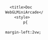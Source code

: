 <svg fill="none" viewBox="0 0 120 120" width="120" height="120" xmlns="http://www.w3.org/2000/svg">
  <foreignObject width="100%" height="100%">
 
 <html>
  <head>    

      <title>Doc WebGLMiniArcade</title> 
        <style>
            p{
                margin-left:2vw;                
                margin-right:2vw;                
                margin-top:0.2vw;                             
                margin-bottom:0.2vw;
                font-size: 2vmin;
            }
            h1{
                margin-left:1vw;
            }
            h2{
                margin-left:1.5vw;
            }
        </style>
   </head>
   
   <!-- 
       ò->&#242; 
       ù->&#249; 
       à->&#224; 
       è->&#232; 
       é->&#233; 
       ì->&#236;
    -->
    <body style="width: 100%;height: 100%;margin: 0px;">
        <div style="width: 100%;height: 100%;display: flex;flex-wrap: nowrap;" >            
            <div style="height: 100%;width: 80%;background-color: darkcyan;">
                <h1>Progetto d'esame Computer Graphics</h1>
                <p>Andrea Ferrari matr. 0000901734</p>
                <label style="position: absolute;right: 25%;
                font-size: 2vmin;">Anno 2020</label>
                </br>
                <h2 >                    
                    <a name="descrizione">Descrizione del gioco</a>
                </h2>
                <p >
                    Il gioco realizzato consiste in un arcade di corse a bordo di una Toyota gt86,
                    in una localit&#224; di montagna,
                    &#232; un single player a punteggio con due modalit&#224;: 'Race' e 'Drift'.
                    Si hanno a disposizione 2 minuti per accumulare i punti, il gioco parte col primo comando che l'auto riceve.
                    A seconda della modalit&#224; cambia lo stile di guida e il metodo di calcolo del punteggio:
                    Modalit&#224; Drift: l'auto ha meno aderenza facilitando la derapata (o drift), lo scopo &#232; dunque una guida "spettacolare"
                    e i punti vengono aggiunti in base all'angolo di sterzata della macchina,
                     la difficolt&#224; sta nel eseguire le derapata senza uscire di strada.
                    Modalit&#224; Race: l'auto &#232; molto pi&#249; stabile, ma &#232; necessario un maggior dosaggio dell'acceleratore per poter rimanere in strada,
                    il punteggio aumenta con l'aumentare della velocit&#224; dell'auto.
                    In entrambe le modalit&#224; &#232; presente una penalit&#224; se si esce di strada, la penalit&#224; &#232; suddivisa in 3 fasce (gialla, arancione e rossa)
                    a seconda del tempo fuori strada, maggiore &#232; il tempo maggior&#232; sar&#224; la penalit&#224;.
                </p>
                <h2>
                   <a name="comandi">Comandi del gioco</a>
                </h2>
                <p >    
                    Il gioco ha due tipi di visuale: 'libera' e 'dinamica', la prima guarda il centro mappa
                    con la possibilit&#224; di ruotare e ingrandire, la seconda &#232; fissa sulla macchina.  
                    Comandi da tastiera: W, A, S, D e barra spaziatrice per il freno a mano.
                    Comandi del mouse: se la visuale di gioco &#232; in modalit&#224; 'libera' si pu&#242; ruotare tramite il click e lo spostamento con il mouse, 
                    ci si pu&#242; avvicinare o allontanare al centro mappa con la rotella del mouse.        
                    Il gioco &#232; fruibile anche su mobile tramite il touch (swipe sullo schermo per gestire la direzzione dell'auto).                    
                    Se si cambia modalit&#224; durante una partita, il gioco si resetta, come allo scadere del tempo.    
                    Sulla sinistra c'&#232; il tabellone dei punti e una pulsantiera con i comandi per la camera e la gestione di alcuni filtri (frustum, specchio, modalit&#224; di gioco e illuminazione).
                </p>
                <h2>
                    <a name="intro">Introduzione</a>
                </h2>
                <p>   
                    I punti che seguono descrivono come &#232; stato sviluppato il progetto, cercando di seguire l'ordine cronologico di sviluppo delle feature principali.
                    Verranno brevemente spiegate alcune scelte effettuate e meccanismi particolari.
                </p>
                <h2>
                    <a name="strut">Prima fase: strutture principali</a>
                </h2>
                <p>   
                  Come prima cosa sono state create delle strutture js in modo tale da poter iniziare a lavorare con gli oggetti 3D caricati da file obj o generati da codice,
                  lavorare con gli shader e con il canvas.
                  Queste strutture hanno subito molteplici variazioni lungo lo sviluppo del progetto, il risultato finale sono i file 'Obj3D', 'Panel2D' ed 'WebGLController'.
                  Obj3D corrisponde ai dati di un singolo file obj con le funzioni di lettura e conversione dei dati, trasformazioni geometriche e alcune utility,
                  si basa principalmente sulle risorse 'm4', 'webgl-utils', 'primitives' e 'glm-light'.
                  Panel2D e WebGLController sono le strutture che gestiscono i 2 canvas, rispettivamente quello dedicato al pannello di controllo in html5 e quello del gioco vero e proprio
                  in tecnologia webgl.
                  In particolare WebGLController controlla tutti gli oggetti 3D della scena e il render, che in alcune parti viene delegato ai singoli Obj3D o a strutture esterne.
                  La risorsa 'glm-light' &#232; stata leggermente estesa per poter leggere dai file anche le normali e le coordinate 2D per le eventuali texture.
                  Il risultato di questa fase &#232; un terreno di prova con la possibilit&#224; di gestire in modo agevole oggetti 3D, luci, sfumature, ombre e la view.
                </p>
                <h2>
                    <a name="vettura1">Seconda fase: prima texture (abbozzo della vettura)</a>
                </h2>          
                <table style="table-layout: fixed;width:95%; margin-left: 2.5%;">
                    <tr >
                        <td style="width:50%">
                            <img src="./img/sprint1.png" width="100%" ></img>       
                        </td>
                        <td style="width:50%">
                            <p >   
                                Prendendo un 3D gi&#224; strutturato di una gt86, è stata eseguita una pulizia eliminando tutti i sotto elementi indesiderati
                                (interni, ruote, dettagli, elementi ripetuti, ecc.), eseguito delle booleanee per poter rendere i sotto elementi un oggetto 3D singolo,
                                corretto le normali e applicata una riduzione significativa del numero dei poligoni.
                                Per finire si è lavorato sulla texture della vettura.
                            </p>   
                        </td>                   
                      </tr>
                </table>
                <h2>
                    <a name="vettura2">Terza fase: Vettura con texture finale e qualche utility</a>
                </h2>          
                <table style="table-layout: fixed;width:95%; margin-left: 2.5%;">
                    <tr >
                        <td style="width:50%">
                            <img src="./img/sprint2.png" width="100%" ></img>       
                        </td>
                        <td style="width:50%">
                            <p >   
                               Viene qui realizzata l'ultima texture per l'auto, colorando i vetri, i fari e disegnando qualche aerografia.
                               Evidenziando sulla texture le linee, dei vari triangoli che compongono la scocca della macchina, di bianco
                               otteniamo una verniciatura originale e nascondiamo (mettendo in bella vista) i poligoni della macchina.
                               Le ruote sono state trattate esattamente come la scocca della macchina (ripulitura, unione, ecc.),
                               l'oggetto che rappresenta la ruota &#232; uno solo e ne viene fatto il render quattro volte con annesse trasformazioni geometriche.
                               In questa fase sono state realizzate molte utility tra cui il contatore FPS visualizzato nel pannello di sinistra e il
                               limitatore (fissato a 60FPS), la logica per i movimenti dell'auto, i comandi da tastiera, da mouse e touch-screen.
                            </p>   
                        </td>                   
                      </tr>
                </table>
                <h2>
                    <a name="luciombre">Quarta fase: luci e ombre (fari dell'auto)</a>
                </h2>          
                <p >   
                    In questa fase sono state apportate modifiche importanti sugli shader, per poter gestire
                    le due luci anteriori della macchina e le loro ombre (oltre a quella del "mondo").
                    Partendo da una luce soltanto e un cubo di prova per vederne la proiezione dell'ombra, si &#232; arrivati a gestire
                    le due luci che proiettano al suolo, le loro ombre e altre due luci che proiettano verso i fari anteriori e posteriori (simulando la luce al suo interno).
                    In totale nello shader sono gestite (in questa fase) sette luci, una per il mondo e sei per la vettura.
                    Le luci posteriori sono state gestite in modo da poterne cambiare l'intensit&#224; per poter simulare la luce di frenata
                    (si attiva sia in frenata normale, che in retromarcia e con il freno a mano).
                    Come si pu&#242; vedere dalle foto seguenti, le luci proiettate al suolo erano "dure" (nette),
                    apportando qualche modifica allo shader sono state "ammorbidite", tramite il calcolo di un parametro aggiuntivo "smorzatore_luce"
                    che agisce in base alla distanza dai bordi del frustum e alla relazione delle luci tra loro.
                </p>   
                <table style="table-layout: fixed;width:95%; margin-left: 2.5%;">
                    <tr >
                        <td style="width:50%">
                            <img src="./img/sprint3_1.png" width="100%" ></img>       
                        </td>
                        <td style="width:50%">
                            <img src="./img/sprint3_2.png" width="100%" ></img>       
                        </td>        
                    </tr>
                    <tr >
                        <td style="width:50%">
                            <img src="./img/sprint3_3.png" width="100%" ></img>       
                        </td>
                        <td style="width:50%">
                            <img src="./img/sprint3_4.png" width="100%" ></img>       
                        </td>        
                    </tr>
                </table>
                <h2>
                    <a name="specchio">Quinta fase: superficie riflettente (stencil buffer)</a>
                </h2>         
                <table style="table-layout: fixed;width:95%; margin-left: 2.5%;">
                    <tr >
                        <td style="width:50%">
                            <img src="./img/sprint4.png" width="100%" ></img>       
                        </td>
                        <td style="width:50%">
                            <p >   
                                L'idea di partenza era quella di realizzare una vetrina in cui far specchiare l'auto, quindi una superficie riflettente che poi verr&#224; incorporata in un edificio.
                                Per realizzare lo specchio, &#232; stato utilizzato lo stencil buffer, delimitando la sua regione con un rettangolo.
                                Il "mondo dentro lo specchio" &#232; stato riflesso invertendo sia la matrice di vista 'u_view' che quella del mondo 'u_word' con la matrice 'specchioMatrix' (che effettua l'operazione di scale per -1), 
                                anche la camera viene ruotata di 180&#176; orizzontalmente.
                                Per ottenere una specchiatura realistica, il draw della scena nel mondo dentro lo specchio, preserva anche le luci e le ombre, in particolar modo le ombre vengono in realt&#224; calcolate una sola volta 
                                (mondo all'esterno dello specchio) e poi riutilizzate per la draw nella zona dello stencil buffer che rappresenta lo specchio.
                                La rotazione della camera per poter disegnare dentro lo specchio, comporta una problematica: tutti gli oggetti che si trovano dietro lo specchio potrebbero essere catturati dalla draw
                                effettuata proprio per disegnare il mondo dentro lo specchio, questo perch&#232; un oggetto di scena potrebbe ritrovarsi tra il punto di vista ruotato di 180 gradi e la posizione dello specchio.
                                La soluzione adottata &#232; stata quella di aggiungere una propriet&#224; che stabilisce se l'oggetto di scena &#232; posto dietro allo specchio e in quel caso la draw inerente ignorer&#224; l'oggetto, non disegnandolo.
                                Per questo progetto, la strategia funziona perfettamente, dato che gli oggetti di scena sono tutti fermi eccetto la vettura, che in entrambe le due modalit&#224; di camera (libera e dinamica) non &#232; mai affetta dal problema.
                                Infine &#232; stata ridotta la luminosit&#224; all'interno dello specchio per rendere lo specchio pi&#249; simile ad una vetrina.
                                Nella foto qui a sinistra, si pu&#242; notare la differenza nell'applicare o meno la matrice 'specchioMatrix', in questo esempio non &#232; stata applicata all'oggetto che forma il pavimento, infatti non viene riflesso correttamente nello specchio.
                            </p>        
                        </td>        
                    </tr>     
                </table> 
                <h2>
                    <a name="mondo">Sesta fase: traciato (B&#233;zier) e skybox</a>
                </h2>         
                <p >   
                   Oltre alla classe 'Obj3D', per leggere ed utilizzare file.obj generici e alla classe 'Car' che contiene pi&#249; 'Obj3D' e tutta la logica della vettura,
                   in questa fase sono state realizzate le classi 'Mondo' e 'Pista' che sono rispettivamente la Skybox e il tracciato generato da delle curve di B&#233;zier.
                   La prima pista &#232; stata realizzata da due curve di B&#233;zier di grado 3, la prima scalata rispetto alla seconda che rispettivamente rappresentano il margine interno ed esterno del tracciato.
                   Vengono tramite queste due curve generati dei triangoli, collegando ogni punto della linea interna con il rispettivo e il successivo di quella esterna e viceversa.
                   Alla fine per disegnare un tracciato pi&#249; coinvolgente, sono state utilizzate 6 coppie di curve di B&#233;zier di grado 3, in modo da poter disegnare pi&#249; curve (la continuit&#224; delle curve &#232; stata rispettata).
                   In questa fase sono stati aggiunti i primi due oggetti di scena (il negozio e una luce da campo), sono state aggiunte le texture alla skybox ed &#232; stata implementata la modalit&#224; 'dinamica' della camera.
                   Per quanto riguarda il pannello di controllo sulla sinistra, &#232; stata creata la pulsantiera, che in modo dinamico consente di riempire lo spazio a disposizione con i pulsanti necessari,
                   effettuandone un resize se necessario.                                      
                </p>   
                <table style="table-layout: fixed;width:95%; margin-left: 2.5%;">
                    <tr >
                        <td style="width:50%">
                            <img src="./img/sprint5_1.png" width="100%" ></img>       
                        </td> 
                        <td style="width:50%">
                            <img src="./img/sprint5_2.png" width="100%" ></img>       
                        </td>      
                    </tr>     
                </table>
                <img style="margin-left: 2.5%;" src="./img/sprint5_3.png" width="95%" ></img>     
                
                <h2>
                    <a name="objs">Settima fase: oggetti di scena e luci</a>
                </h2>         
                <table style="table-layout: fixed;width:95%; margin-left: 2.5%;">
                    <tr >
                        <td style="width:50%">
                            <img src="./img/sprint6.png" width="100%" ></img>       
                        </td>
                        <td style="width:50%">
                            <p >   
                              Vengono gestite in totale 3 luci per il mondo (oltre le 6 del veicolo), ogni luce &#232; fissa su un oggetto di scena che rappresenta una luce da campo.
                              Sono state aggiunte le texture al negozio, in modo da risaltarne il tetto, la porta e aggiungere una finestra chiusa.
                              Per finire &#232; stato aggiunto il cartellone con la mia foto.
                            </p>        
                        </td>        
                    </tr>     
                </table> 
                 
                <h2>
                    <a name="mod">Ottava fase: modalit&#224; e dettagli</a>
                </h2>     
                <p >   
                    Aggiunte le modalit&#224; Race e Drift, con relative modifiche ai parametri di guida dell'auto e alla logica dei punteggi.
                    Aggiunto il "fuori pista", generando delle funzioni di vincoli in x e y per sapere se l'auto &#232; all'interno del tracciato o all'esterno.
                    Aggiunta la logica per simulare uno scontro (rimbalzo) contro gli oggetti di scena, sempre tramite funzioni di vincoli calcolate sui singoli oggetti di scena e sullo Skybox,
                    si pu&#242; riconoscere con un margine di errore accettabile se il veicolo si sta scontrando contro un'oggetto di scena e nel caso la sua velocit&#224; viene riflessa in modo da simulare lo scontro.
                    Come particolarit&#224; sono stati aggiunti due oggetti di scena, che seguono il veicolo e che indicano uno il "fuori pista" e l'altro lo scontro contro un oggetto.
                    Il primo risiede sulla destra posteriore della vettura, appare se si &#232; fuori pista, cambia colore a seconda del tempo trascorso fuori pista (giallo, arancione e rosso) ed &#232; animato.
                    Il secondo invece non &#232; animato n&#233; cambia colore e risiede sulla sinistra posteriore della vettura, appare allo scontro contro un oggetto e scompare quando l'auto smette di essere influenzata 
                    dallo scontro.                    
                </p>       
                <table style="table-layout: fixed;width:95%; margin-left: 2.5%;">
                    <tr >
                        <td style="width:50%">
                            <img src="./img/sprint7_1.png" width="100%" ></img>       
                        </td>
                        <td style="width:50%">                                
                            <img src="./img/sprint7_2.png" width="100%" ></img>    
                        </td>        
                    </tr>     
                </table>
                <h2>
                    <a name="softshadow">Soft shadow</a>
                </h2>     
                 <!-- 
       ò->&#242; 
       ù->&#249; 
       à->&#224; 
       è->&#232; 
       é->&#233; 
       ì->&#236;
    -->
                <p >   
                 Sperimentando i vari metodi per generare delle soft shadow, ci si &#232; concentrati nel calcolare un blur delle ombre all'interno del fragment shader.
                 Inizialmente aggiungendo un semplice effetto di "rumore" sugli estremi dell'ombra proiettata, ma questo non ha dato alcun risultato soddisfacente.
                 Per poi orientarci verso la tecnica di simulare un area di luce con pi&#249; sorgenti puntiforme, senza per&#242; effettivamente
                 definire pi&#249; sorgenti luminose e calcolarne la shadow map. Il numero delle sorgenti di luce rimane invariato,
                 e su ogni shadow map viene effettuato un ciclo in cui l'ombra viene ruotata di circa 1 grado in senso orario e antiorario,
                 in modo da poter proiettare pi&#249; volte la stessa ombra in moto rotatorio ammorbidendone cos&#236; i lati frastagliati.
                </p>       
                <table style="table-layout: fixed;width:95%; margin-left: 2.5%;">
                    <tr >
                        <td style="width:50%">
                            <img src="./img/sprint8_1.png" width="100%" ></img>       
                        </td>
                        <td style="width:50%">                                
                            <img src="./img/sprint8_2.png" width="100%" ></img>    
                        </td>        
                    </tr>     
                </table>                 
                <h2>
                    <a name="conc">Conclusioni</a>
                </h2>     
                <p >   
                    Il progetto &#232; stato testato anche su un dispositivo modile a basse prestazioni, &#232; fruibile nel range 18-25fps, l'abilitare o disattivare lo specchio incide relativamente poco, mentre
                    &#232; stata notata una significativa perdita di fps con l'introduzione delle sorgenti multiple di luce e relative ombre.
                    Sempre sul dispositivo mobile, con la funzionalit&#224; "blur shadow" disabilitata si contano mediamente 20fps, con la modalit&#224; attivata si scende a 9fps.
                    File del progetto:
                    Sotto la cartella 'lib' ci sono tutti gli script realizzati.                     
                 </p>      
                 <ul style="margin-left:2vw;                
                 margin-right:2vw;                
                 margin-top:0.2vw;                             
                 margin-bottom:0.2vw;
                 font-size: 2vmin;">
                    <li>
                        'Car.js' contiene tutte le funzionalit&#224; del veicolo, comprese le sue luci, la logica dei punteggi, la gestione della tastiera e del touch-screen.                          
                    </li>     
                    <li>                        
                       'Mondo.js' &#232; la skybox, la sua particolarit&#224; sta nel metodo 'getBound' che permette di ottenere una funzione che date le coordinate xy restituisce 'true' se sono all'interno della skybox.
                   </li>                         
            
                   <li>                        
                    'Obj3D.js' gestisce un singolo oggetto 3D caricadolo dall'esterno, con eventualmente la sua bitmap come texture, possiede anche il metodo 'getBound' che restituisce una funzione date le cordinate xy &#232; 'true' se sono all'esterno di un approssimazione del modello 3D.
                   </li>  
                   <li>                        
                    'Pista.js' rappresenta e genera l'oggetto 3D del tracciato.
                   </li>  
                   <li>                        
                    'Panel2D.js' controlla il canvas sulla destra in grado di gestire gli eventi del mouse, &#232; il pannello di controllo con la pulsantiera, interagisce con 'WebGLController.js' e con 'Car.js' per modificarne i parametri.
                   </li>                       
                   <li>                        
                    'WebGLController.js' contiene la logica principale per disegnare gli oggetti di scena, lo specchio e le luci, controlla il canvas sulla sinistra.
                   </li>   
                   <li>                        
                    'GameBehavior.js' &#232; solo una classe che aiuta 'Car.js' a comunicare con 'Panel2D.js'.
                   </li>   
                   <li>                        
                    'Ombre.js' contiene le funzioni per la gestione delle ombre, utilizzate da 'WebGLController.js'.
                   </li> 
                    <li>                        
                    'utility.js' contiene delle funzioni di utility.
                   </li> 
                </ul>     
                 <p>
                    Sotto la cartella 'resources' ci sono le librerie del corso utilizzate.
                </p>
            </br>
        </br>  
        </br>
        </br>
                </div>
       
            <div style="width: 20%;background-color: #24ABBC;">
                <div style="position: fixed;">
                    <h1>Indice</h1>
                    <ul style="margin-left:1.5vw;font-size: 1.5vmin;">
                        <li>
                            <a href="#descrizione">Descrizione del gioco</a>
                        </li>    
                        <li>                        
                             <a href="#comandi">Comandi di gioco</a>
                        </li>    
                        <li>                        
                            <a href="#intro">Introduzione</a>
                       </li>   
                       <li>                        
                            <a href="#strut">Strutture principali</a>
                       </li>   
                       <li>                        
                            <a href="#vettura1">Vettura e prima texture</a>
                       </li> 
                       <li>                        
                            <a href="#vettura2">Vettura e texture finale</a>
                       </li>
                       <li>                        
                            <a href="#luciombre">Luci e ombre</a>
                       </li> 
                       <li>                        
                        <a href="#specchio">Superficie riflettente</a>
                       </li>         
                       <li>                        
                            <a href="#mondo">Tracciato e skybox</a>
                       </li>     
                       <li>                        
                           <a href="#objs">Oggetti di scena</a>
                       </li>  
                       <li>                        
                            <a href="#mod">Modalit&#224; e dettagli</a>
                       </li>       
                       <li>                        
                         <a href="#softshadow">Soft shadow</a>
                       </li>       
                       <li>                        
                          <a href="#conc">Conclusioni</a>
                       </li>              
                    </ul>            
                </div>
                   
            </div>
        </div>    
    </body>    
</html>
 
  </foreignObject>
</svg>